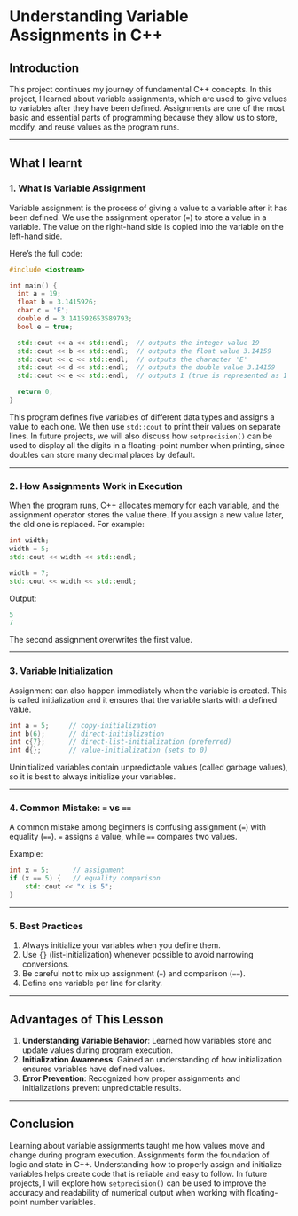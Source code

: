 # Understanding Variable Assignments in C++

## Introduction
This project continues my journey of fundamental C++ concepts.
In this project, I learned about variable assignments, which are used to give values to variables after they have been defined.
Assignments are one of the most basic and essential parts of programming because they allow us to store, modify, and reuse values as the program runs.

---

## What I learnt

### 1. What Is Variable Assignment
Variable assignment is the process of giving a value to a variable after it has been defined.
We use the assignment operator (`=`) to store a value in a variable.
The value on the right-hand side is copied into the variable on the left-hand side.

Here’s the full code:
```cpp
#include <iostream>

int main() {
  int a = 19;
  float b = 3.1415926;
  char c = 'E';
  double d = 3.141592653589793;
  bool e = true;

  std::cout << a << std::endl;  // outputs the integer value 19
  std::cout << b << std::endl;  // outputs the float value 3.14159
  std::cout << c << std::endl;  // outputs the character 'E'
  std::cout << d << std::endl;  // outputs the double value 3.14159
  std::cout << e << std::endl;  // outputs 1 (true is represented as 1 in C++)

  return 0;
}
```
This program defines five variables of different data types and assigns a value to each one.
We then use `std::cout` to print their values on separate lines.
In future projects, we will also discuss how `setprecision()` can be used to display all the digits in a floating-point number when printing, since doubles can store many decimal places by default.

---

### 2. How Assignments Work in Execution
When the program runs, C++ allocates memory for each variable, and the assignment operator stores the value there.
If you assign a new value later, the old one is replaced.
For example:
```cpp
int width;
width = 5;
std::cout << width << std::endl;

width = 7;
std::cout << width << std::endl;

```
Output:
```cpp
5
7
```
The second assignment overwrites the first value.

---

### 3. Variable Initialization
Assignment can also happen immediately when the variable is created.
This is called initialization and it ensures that the variable starts with a defined value.
```cpp
int a = 5;     // copy-initialization
int b(6);      // direct-initialization
int c{7};      // direct-list-initialization (preferred)
int d{};       // value-initialization (sets to 0)
```
Uninitialized variables contain unpredictable values (called garbage values), so it is best to always initialize your variables.

---

### 4. Common Mistake: `=` vs `==`
A common mistake among beginners is confusing assignment (`=`) with equality (`==`).
`=` assigns a value, while `==` compares two values.

Example:
```cpp
int x = 5;      // assignment
if (x == 5) {   // equality comparison
    std::cout << "x is 5";
}
```

---

### 5. Best Practices
1. Always initialize your variables when you define them.
2. Use `{}` (list-initialization) whenever possible to avoid narrowing conversions.
3. Be careful not to mix up assignment (`=`) and comparison (`==`).
4. Define one variable per line for clarity.

---

## Advantages of This Lesson
1. **Understanding Variable Behavior**: Learned how variables store and update values during program execution.
2. **Initialization Awareness**: Gained an understanding of how initialization ensures variables have defined values.
3. **Error Prevention**: Recognized how proper assignments and initializations prevent unpredictable results.

---

## Conclusion
Learning about variable assignments taught me how values move and change during program execution.
Assignments form the foundation of logic and state in C++.
Understanding how to properly assign and initialize variables helps create code that is reliable and easy to follow.
In future projects, I will explore how `setprecision()` can be used to improve the accuracy and readability of numerical output when working with floating-point number variables.